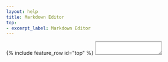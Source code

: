 ```yaml
---
layout: help
title: Markdown Editor
top:
- excerpt_label: Markdown Editor
---
```

<link rel="stylesheet" href="https://cdn.jsdelivr.net/simplemde/latest/simplemde.min.css">
{% include feature_row id="top" %}
<textarea></textarea>

 <script src="https://cdn.jsdelivr.net/simplemde/latest/simplemde.min.js"></script>
  <script>
    var simplemde = new SimpleMDE({
        toolbar: ["bold", "italic", "strikethrough", "heading-smaller", "heading-bigger",  "code", "quote", "unordered-list", "ordered-list", "clean-block", "link", "image", "table", "horizontal-rule", "preview", "side-by-side", "fullscreen", "guide"]
    });
    simplemde.value("This editor will help you add Markdown to your content!");
  </script>  